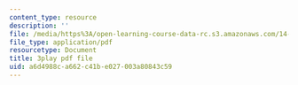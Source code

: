 ```yaml
---
content_type: resource
description: ''
file: /media/https%3A/open-learning-course-data-rc.s3.amazonaws.com/14-13-psychology-and-economics-spring-2020/a6d4988ca662c41be027003a80843c59_szy8tLyFS-Q.pdf
file_type: application/pdf
resourcetype: Document
title: 3play pdf file
uid: a6d4988c-a662-c41b-e027-003a80843c59
---
```

